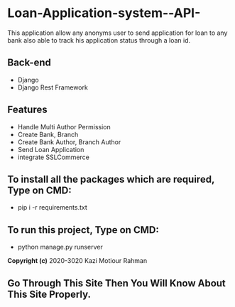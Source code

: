 # Loan-Application-system--API-
This application allow any anonyms user  to send application for loan to any bank also able to track his application status through a loan id.

## Back-end
* Django
* Django Rest Framework

## Features
* Handle Multi Author Permission
* Create Bank, Branch
* Create Bank Author, Branch Author
* Send Loan Application
* integrate SSLCommerce





## To install all the packages which are required, Type on CMD:
* pip i -r requirements.txt

## To run this project, Type on CMD:
* python manage.py runserver




**Copyright (c)** 2020-3020 Kazi Motiour Rahman
## Go Through This Site Then You Will Know About This Site Properly.

